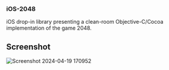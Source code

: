 ### iOS-2048
iOS drop-in library presenting a clean-room Objective-C/Cocoa implementation of the game 2048.

## Screenshot
![Screenshot 2024-04-19 170952](https://github.com/Kavya-0124/TileIOS/assets/81321487/f6feab5b-34ab-419e-abfd-b46e6bac995e)
